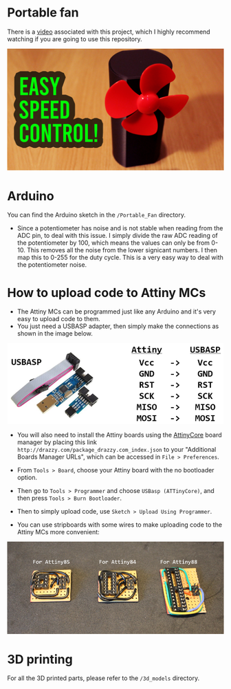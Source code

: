 # Portable fan

There is a [video](https://youtu.be/3Dl_9heNABE) associated with this project, which I highly recommend watching if you are going to use this repository.

[![Video](readme_imgs/thumbnail.png)](https://youtu.be/3Dl_9heNABE "Arduino portable fan video")


# Arduino

You can find the Arduino sketch in the `/Portable_Fan` directory.

- Since a potentiometer has noise and is not stable when reading from the ADC pin, to deal with this issue. I simply divide the raw ADC reading of the potentiometer by 100, which means the values can only be from 0-10. This removes all the noise from the lower signicant numbers. I then map this to 0-255 for the duty cycle. This is a very easy way to deal with the potentiometer noise.


# How to upload code to Attiny MCs

- The Attiny MCs can be programmed just like any Arduino and it's very easy to upload code to them.
- You just need a USBASP adapter, then simply make the connections as shown in the image below.

<img src="readme_imgs/usbasp.PNG">


- You will also need to install the Attiny boards using the [AttinyCore](https://github.com/SpenceKonde/ATTinyCore) board manager by placing this link `http://drazzy.com/package_drazzy.com_index.json` to your "Additional Boards Manager URLs", which can be accessed in `File > Preferences`.

- From `Tools > Board`, choose your Attiny board with the no bootloader option.
- Then go to `Tools > Programmer` and choose `USBasp (ATTinyCore)`, and then press `Tools > Burn Bootloader`.
- Then to simply upload code, use `Sketch > Upload Using Programmer`.

- You can use stripboards with some wires to make uploading code to the Attiny MCs more convenient:

<img src="readme_imgs/attiny_stripboards.PNG">


# 3D printing

For all the 3D printed parts, please refer to the `/3d_models` directory.

